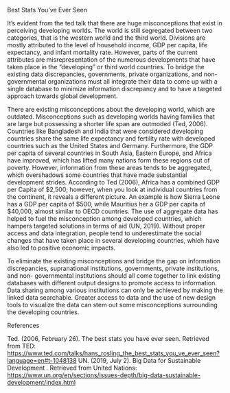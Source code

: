 Best Stats You’ve Ever Seen

It’s evident from the ted talk that there are huge misconceptions that exist in perceiving developing worlds. The world is still segregated between two categories, that is the western world and the third world. Divisions are mostly attributed to the level of household income, GDP per capita, life expectancy, and infant mortality rate. However, parts of the current attributes are misrepresentation of the numerous developments that have taken place in the “developing” or third world countries. To bridge the existing data discrepancies, governments, private organizations, and non-governmental organizations must all integrate their data to come up with a single database to minimize information discrepancy and to have a targeted approach towards global development.

There are existing misconceptions about the developing world, which are outdated. Misconceptions such as developing worlds having families that are large but possessing a shorter life span are outmoded (Ted, 2006). Countries like Bangladesh and India that were considered developing countries share the same life expectancy and fertility rate with developed countries such as the United States and Germany. Furthermore, the GDP per capita of several countries in South Asia, Eastern Europe, and Africa have improved, which has lifted many nations form these regions out of poverty. However, information from these areas tends to be aggregated, which overshadows some countries that have made substantial development strides. According to Ted (2006), Africa has a combined GDP per Capita of $2,500; however, when you look at individual countries from the continent, it reveals a different picture. An example is how Sierra Leone has a GDP per capita of $500, while Mauritius her a GDP per capita of $40,000, almost similar to OECD countries. The use of aggregate data has helped to fuel the misconception among developed countries, which hampers targeted solutions in terms of aid (UN, 2019). Without proper access and data integration, people tend to underestimate the social changes that have taken place in several developing countries, which have also led to positive economic impacts. 

To eliminate the existing misconceptions and bridge the gap on information discrepancies, supranational institutions, governments, private institutions, and non- governmental institutions should all come together to link existing databases with different output designs to promote access to information. Data sharing among various institutions can only be achieved by making the linked data searchable. Greater access to data and the use of new design tools to visualize the data can stem out some misconceptions surrounding the developing countries.










References

Ted. (2006, February 26). The best stats you have ever seen. Retrieved from TED: https://www.ted.com/talks/hans_rosling_the_best_stats_you_ve_ever_seen?language=en#t-1048138
UN. (2019, July 2). Big Data for Sustainable Development . Retrieved from United Nations: https://www.un.org/en/sections/issues-depth/big-data-sustainable-development/index.html

